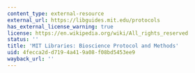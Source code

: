 ```yaml
---
content_type: external-resource
external_url: https://libguides.mit.edu/protocols
has_external_license_warning: true
license: https://en.wikipedia.org/wiki/All_rights_reserved
status: ''
title: 'MIT Libraries: Bioscience Protocol and Methods'
uid: 4fecca2d-d719-4a41-9a08-f08bd5453ee9
wayback_url: ''
---
```

